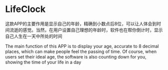 # LifeClock


这款APP的主要作用是显示自己的年龄，精确到小数点后8位，可以让人体会到时间流逝的感觉。当然，在用户设置自己理想的年龄时，软件也在帮你倒计时，显示自己人生在一天中所处的时间


The main function of this APP is to display your age, accurate to 8 decimal places, which can make people feel the passing of time. Of course, when users set their ideal age, the software is also counting down for you, showing the time of your life in a day
